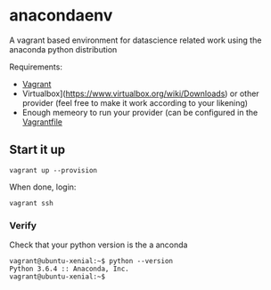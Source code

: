 # anacondaenv

A vagrant based environment for datascience related work using the anaconda python distribution

Requirements:
 - [Vagrant](https://www.vagrantup.com/downloads.html)
 - Virtualbox](https://www.virtualbox.org/wiki/Downloads) or other provider (feel free to make it work according to your likening)
 - Enough memeory to run your provider (can be configured in the [Vagrantfile](https://github.com/jesperps/anacondaenv/blob/b582cec0f0d74196b3096aeb6841efebeb13d054/Vagrantfile#L6)
 
## Start it up
```
vagrant up --provision
```

When done, login:
```
vagrant ssh
```

### Verify
Check that your python version is the a anconda
```
vagrant@ubuntu-xenial:~$ python --version
Python 3.6.4 :: Anaconda, Inc.
vagrant@ubuntu-xenial:~$
```
